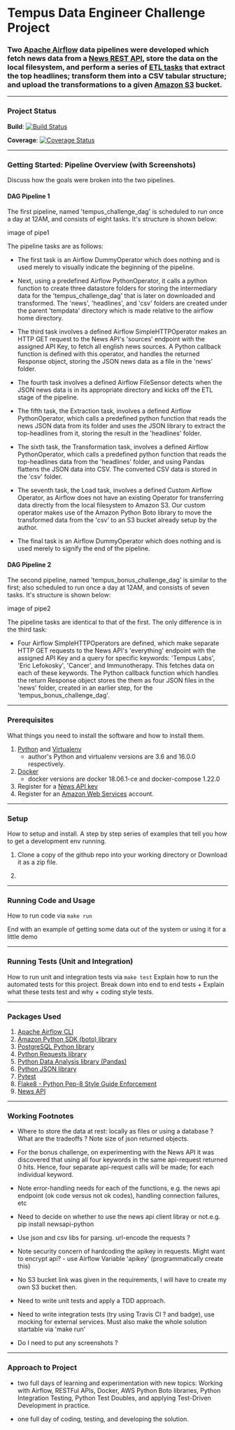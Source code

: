# Tempus Data Engineer Challenge Project

### Two [Apache Airflow](https://airflow.apache.org) data pipelines were developed which fetch news data from a [News REST API](https://newsapi.org), store the data on the local filesystem, and perform a series of [ETL tasks](https://en.wikipedia.org/wiki/Extract,_transform,_load) that extract the top headlines; transform them into a CSV tabular structure; and upload the transformations to a given [Amazon S3](https://aws.amazon.com/s3/) bucket.

---
### Project Status

**Build**: [![Build Status](https://travis-ci.org/davidolorundare/tempus_de_challenge.svg?branch=master)](https://travis-ci.org/davidolorundare/tempus_de_challenge)

**Coverage**: [![Coverage Status](https://coveralls.io/repos/github/davidolorundare/tempus_de_challenge/badge.svg?branch=master)](https://coveralls.io/github/davidolorundare/tempus_de_challenge?branch=master)

---
### Getting Started: Pipeline Overview (with Screenshots)

Discuss how the goals were broken into the two pipelines.

#### DAG Pipeline 1

The first pipeline, named 'tempus_challenge_dag' is scheduled to run once a day at 12AM, and consists of eight tasks. It's structure is shown below:

image of pipe1

The pipeline tasks are as follows:
- The first task is an Airflow DummyOperator which does nothing and is used merely to visually indicate the beginning of the pipeline. 

- Next, using a predefined Airflow PythonOperator, it calls a python function to create three datastore folders for storing the intermediary data for the 'tempus_challenge_dag' that is later on downloaded and transformed. 
The 'news', 'headlines', and 'csv' folders are created under the parent 'tempdata' directory which is made relative to the airflow home directory.
	
- The third task involves a defined Airflow SimpleHTTPOperator makes an HTTP GET request to the News API's 'sources' endpoint with the assigned API Key, to fetch all english news sources. A Python callback function is defined with this operator, and handles the returned Response object, storing the JSON news data as a file in the 'news' folder.

- The fourth task involves a defined Airflow FileSensor detects when the JSON news data is in its appropriate directory and kicks off the ETL stage of the pipeline.

- The fifth task, the Extraction task, involves a defined Airflow PythonOperator, which calls a predefined python function that reads the news JSON data from its folder and uses the JSON library to extract the top-headlines from it, storing the result in the 'headlines' folder.

- The sixth task, the Transformation task, involves a defined Airflow PythonOperator, which calls a predefined python function that reads the top-headlines data from the 'headlines' folder, and using Pandas flattens the JSON data into CSV. The converted CSV data is stored in the 'csv' folder.

- The seventh task, the Load task, involves a defined Custom Airflow Operator, as Airflow does not have an existing Operator for transferring data directly from the local filesystem to Amazon S3. Our custom operator makes use of the Amazon Python Boto library to move the transformed data from the 'csv' to an S3 bucket already setup by the author.

- The final task is an Airflow DummyOperator which does nothing and is used merely to signify the end of the pipeline.


#### DAG Pipeline 2
The second pipeline, named 'tempus_bonus_challenge_dag' is similar to the first; also scheduled to run once a day at 12AM, and consists of seven tasks. It's structure is shown below:

image of pipe2

The pipeline tasks are identical to that of the first. The only difference is in the third task:

- Four Airflow SimpleHTTPOperators are defined, which make separate HTTP GET requests to the News API's 'everything' endpoint with the assigned API Key and a query for specific keywords: 'Tempus Labs', 'Eric Lefokosky', 'Cancer', and Immunotherapy. This fetches data on each of these keywords. The Python callback function which handles the return Response object stores the them as four JSON files in the 'news' folder, created in an earlier step, for the 'tempus_bonus_challenge_dag'.


---
### Prerequisites 

What things you need to install the software and how to install them.

1. [Python](http://www.python.org) and [Virtualenv](https://virtualenv.pypa.io/en/stable/)
	* author's Python and virtualenv versions are 3.6 and 16.0.0 respectively.
2. [Docker](https://www.docker.com)
	* docker versions are docker 18.06.1-ce and docker-compose 1.22.0
3. Register for a [News API key](https://newsapi.org/register)	
4. Register for an [Amazon Web Services](http://aws.amazon.com/) account.


---
### Setup

How to setup and install.
A step by step series of examples that tell you how to get a development env running.

1. Clone a copy of the github repo into your working directory or Download it as a zip file.

2. 

---
### Running Code and Usage

How to run code via `make run`


End with an example of getting some data out of the system or using it for a little demo

---
### Running Tests (Unit and Integration)

How to run unit and integration tests via `make test`
Explain how to run the automated tests for this project.
Break down into end to end tests + 
Explain what these tests test and why + coding style tests.

---
### Packages Used

1. [Apache Airflow CLI](https://airflow.apache.org/cli.html)
2. [Amazon Python SDK (boto) library](http://boto3.readthedocs.io/en/latest/guide/resources.html)
3. [PostgreSQL Python library](https://wiki.postgresql.org/wiki/Psycopg2)
4. [Python Requests library](http://docs.python-requests.org)
5. [Python Data Analysis library (Pandas)](https://pandas.pydata.org/)
6. [Python JSON library](https://docs.python.org/3/library/json.html)
6. [Pytest](https://docs.pytest.org/en/latest/)
7. [Flake8 - Python Pep-8 Style Guide Enforcement](http://flake8.pycqa.org/en/latest/)
8. [News API](https://newsapi.org/)

---
### Working Footnotes

- Where to store the data at rest: locally as files or using a database ? What are the tradeoffs ? Note size of json returned objects.

- For the bonus challenge, on experimenting with the News API it was discovered that
using all four keywords in the same api-request returned 0 hits. Hence, four separate api-request calls will be made; for each individual keyword.

- Note error-handling needs for each of the functions, e.g. the news api endpoint (ok code versus not ok codes), handling connection failures, etc

- Need to decide on whether to use the news api client libray or not.e.g. pip install newsapi-python

- Use json and csv libs for parsing. url-encode the requests ?

- Note security concern of hardcoding the apikey in requests. Might want to encrypt api? - use Airflow Variable 'apikey' (programmatically create this)

- No S3 bucket link was given in the requirements, I will have to create my own S3 bucket then.

- Need to write unit tests and apply a TDD approach.

- Need to write integration tests (try using Travis CI ? and badge), use mocking for external services. Must also make the whole solution startable via 'make run'

- Do I need to put any screenshots ?


---
### Approach to Project

- two full days of learning and experimentation with new topics: Working with Airflow, RESTFul APIs, Docker, AWS Python Boto libraries, Python Integration Testing, Python Test Doubles, and applying Test-Driven Development in practice.

- one full day of coding, testing, and developing the solution.